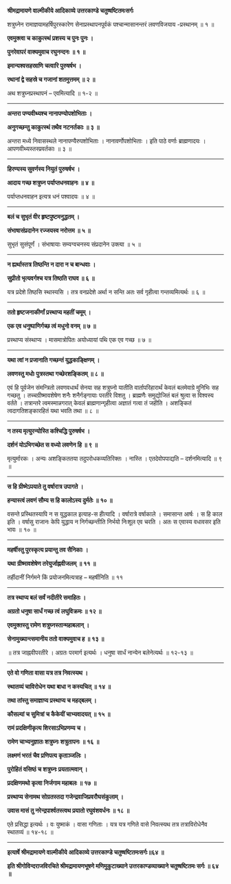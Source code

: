 **श्रीमद्रामायणे वाल्मीकीये आदिकाव्ये उत्तरकाण्डे चतुष्षष्टितमःसर्गः**

शत्रुघ्नेन रामाज्ञयामहर्षिपुरस्कारेण सेनाप्रस्थापनपूर्वकं पश्चान्मासानन्तरं लवणविजयाय -प्रस्थानम् ॥ १ ॥

**एवमुक्त्वा च काकुत्स्थं प्रशस्य च पुनः पुनः ।**

**पुनरेवापरं वाक्यमुवाच रघुनन्दनः ॥ १ ॥**

**इमान्यश्वसहस्राणि चत्वारि पुरुषर्षभ ।**

**रथानां द्वे सहस्रे च गजानां शतमुत्तमम् ॥ २ ॥**

अथ शत्रुघ्नप्रस्थापनं – एवमित्यादि ॥ १-२ ॥

****

**अन्तरा पण्यवीथ्यश्च नानापण्योपशोभिताः ।**

**अनुगच्छन्तु काकुत्स्थं तथैव नटनर्तकाः ॥ ३ ॥**

अन्तरा मध्ये निवासस्थले नानापण्यैरुपशोभिताः । नानावर्णोपशोभिताः । इति पाठे वर्णाः ब्राह्मणादयः । आपणवीथ्यस्तस्प्रवर्तकाः ॥ ३ ॥

****

**हिरण्यस्य सुवर्णस्य नियुतं पुरुषर्षभ ।**

**आदाय गच्छ शत्रुघ्न पर्याप्तधनवाहनः ॥ ४ ॥**

पर्याप्तधनवाहन इत्यत्र धनं पश्वादयः ॥ ४ ॥

****

**बलं च सुभृतं वीर हृष्टपुष्टमनुद्धतम् ।**

**संभाषासंप्रदानेन रज्जयस्व नरोत्तम ॥ ५ ॥**

सुभृतं सुसंपूर्णं । संभाषायाः सम्यग्वचनस्य संप्रदानेन उक्त्या ॥ ५ ॥

****

**न ह्यर्थास्तत्र तिष्ठन्ति न दारा न च बान्धवाः ।**

**सुप्रीतो भृत्यवर्गश्च यत्र तिष्ठति राघव ॥ ६ ॥**

यत्र प्रदेशे तिष्ठसि स्थास्यसि । तत्र वनप्रदेशे अर्था न सन्ति अतः सर्व गृहीत्वा गन्तव्यमित्यर्थः ॥ ६ ॥

****

**ततो हृष्टजनाकीर्णां प्रस्थाप्य महतीं चमूम् ।**

**एक एव धनुष्पाणिर्गच्छ त्वं मधुनो वनम् ॥ ७ ॥**

प्रस्थाप्य संस्थाप्य । मासमात्रोपितः अयोध्यायां पथि एक एव गच्छ ॥ ७ ॥

****

**यथा त्वां न प्रजानाति गच्छन्तं युद्धकाङ्क्षिणम् ।**

**लवणस्तु मधोः पुत्रस्तथा गच्छेरशङ्कितम् ॥ ८ ॥**

एवं हि पूर्वजेन संमन्त्रितो लवणवधार्थं सेनया सह शत्रुघ्नो यातीति वार्तापरिहारार्थं केवलं बलमेवाग्रे मुनिभिः सह गच्छतु । तच्चग्रीष्मावशेषेण शनैः शनैर्गङ्गायाः परतीरे विशतु । ब्राह्मणैः समुद्योजितं बलं श्रुत्वा स विश्वस्य वर्तते । तत्रान्तरे त्वमस्मान्नगरात् केवलं ब्राह्मणान्गृहीत्वा अज्ञातं गत्वा तं जहीति । अशङ्कितं त्वदागतिशङ्कारहितं यथा भवति तथा ॥ ८ ॥

****

**न तस्य मृत्युरन्योस्ति कश्चिद्धि पुरुषर्षभ ।**

**दर्शनं योऽभिगच्छेत स वध्यो लवणेन हि ॥ ९ ॥**

मृत्युर्मारकः । अन्यः अशङ्किततया तदुपरोधकव्यतिरिक्तः । नास्ति । एतदेवोपपाद्यति – दर्शनमित्यादि ॥ ९ ॥

****

**स हि ग्रीष्मेऽपयाते तु वर्षारात्र उपागते ।**

**हन्यास्त्वं लवणं सौम्य स हि कालोऽस्य दुर्मतेः ॥ १० ॥**

वसन्ते प्रस्थितस्यापि न स युद्धकाल इत्याह-स हीत्यादि । वर्षारात्रे वर्षाकाले । समासान्त आर्षः । स हि काल इति । वर्षासु राजानः केपि युद्धाय न निर्गच्छन्तीति निर्भयो निःशूल एव चरति । अतः स एवास्य वधावसर इति भावः ॥ १० ॥

****

**महर्षीस्तु पुरस्कृत्य प्रयान्तु तव सैनिकाः ।**

**यथा ग्रीष्मावशेषेण तरेयुर्जाह्नवीजलम् ॥ ११ ॥**

तर्हीदानीं निर्गमने किं प्रयोजनमित्यत्राह – महर्षीनिति ॥ ११

****

**तत्र स्थाप्य बलं सर्वं नदीतीरे समाहितः ।**

**अग्रतो धनुषा सार्धं गच्छ त्वं लघुविक्रमः ॥ १२ ॥**

**एवमुक्तस्तु रामेण शत्रुघ्नस्तान्महाबलान् ।**

**सेनामुख्यान्त्समानीय ततो वाक्यमुवाच ह ॥ १३ ॥**

॥ तत्र जाह्नवीपरतीरे । अग्रतः परमार्ग इत्यर्थः । धनुषा सार्धं नान्येन बलेनेत्यर्थः ॥ १२-१३ ॥

****

**एते वो गणिता वासा यत्र तत्र निवत्स्यथ ।**

**स्थातव्यं चाविरोधेन यथा बाधा न कस्यचित् ॥ १४ ॥**

**तथा तांस्तु समाज्ञाप्य प्रस्थाप्य च महद्बलम् ।**

**कौसल्यां च सुमित्रां च कैकेयीं चाभ्यवादयत् ॥ १५ ॥**

**रामं प्रदक्षिणीकृत्य शिरसाऽभिप्रणम्य च ।**

**रामेण चाभ्यनुज्ञातः शत्रुघ्नः शत्रुतापनः ॥ १६ ॥**

**लक्ष्मणं भरतं चैव प्रणिपत्य कृताञ्जलिः ।**

**पुरोहितं वसिष्ठं च शत्रुघ्नः प्रयतात्मवान् ।**

**प्रदक्षिणमथो कृत्वा निर्जगाम महाबलः ॥ १७ ॥**

**प्रस्थाप्य सेनामथ सोग्रतस्तदा गजेन्द्रवाजिप्रवरौघसंकुलाम् ।**

**उवास मासं तु नरेन्द्रपार्श्वतस्त्वथ प्रयातो रघुवंशवर्धनः ॥ १८ ॥**

एते प्रसिद्धा इत्यर्थः । वः युष्माकं । वासा गणिताः । यत्र यत्र गणिते वासे निवत्स्यथ तत्र तत्राविरोधेनैव स्थातव्यं ॥ १४-१८ ॥

****

**इत्यार्षे श्रीमद्रामायणे वाल्मीकीये आदिकाव्ये उत्तरकाण्डे चतुष्षष्टितमःसर्गः॥६४ ॥**

**इति श्रीगोविन्दराजविरचिते श्रीमद्रामायणभूषणे मणिमुकुटाख्याने उत्तरकाण्डव्याख्याने चतुष्षष्टितमः सर्गः ॥ ६४ ॥**
